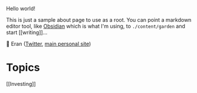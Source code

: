 Hello world!

This is just a sample about page to use as a root.
You can point a markdown editor tool, like [Obsidian](https://obsidian.md) which is what I'm using, to `./content/garden` and start [[writing]]...

👋 Eran ([Twitter](https://twitter.com/ekampf), [main personal site](https://ekampf.com/))

# Topics

[[Investing]]
